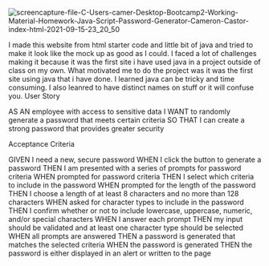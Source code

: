 
![screencapture-file-C-Users-camer-Desktop-Bootcamp2-Working-Material-Homework-Java-Script-Password-Generator-Cameron-Castor-index-html-2021-09-15-23_20_50](https://user-images.githubusercontent.com/88913327/133554416-ae412c8d-2005-4eef-9a64-98f6992908ac.png)

 

I made this website from html starter code and little bit of java and tried to make it look like the mock up as good as I could. I faced a lot of challenges making it because it was the first site i have used java in a project outside of class on my own. What motivated me to do the project was it was the first site using java that i have done. I learned java can be tricky and time consuming. I also leanred to have distinct names on stuff or it will confuse you.
User Story

AS AN employee with access to sensitive data
I WANT to randomly generate a password that meets certain criteria
SO THAT I can create a strong password that provides greater security


Acceptance Criteria

GIVEN I need a new, secure password
WHEN I click the button to generate a password
THEN I am presented with a series of prompts for password criteria
WHEN prompted for password criteria
THEN I select which criteria to include in the password
WHEN prompted for the length of the password
THEN I choose a length of at least 8 characters and no more than 128 characters
WHEN asked for character types to include in the password
THEN I confirm whether or not to include lowercase, uppercase, numeric, and/or special characters
WHEN I answer each prompt
THEN my input should be validated and at least one character type should be selected
WHEN all prompts are answered
THEN a password is generated that matches the selected criteria
WHEN the password is generated
THEN the password is either displayed in an alert or written to the page
